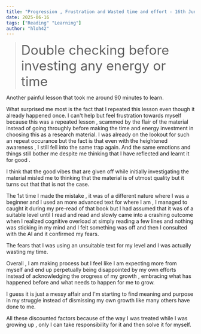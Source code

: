```yaml
---
title: "Progression , Frustration and Wasted time and effort - 16th Jun 2025"
date: 2025-06-16
tags: ["Reading" "Learning"]
author: "hloh42"
---
```


><span style="font-size:2.5em;"> Double checking before investing any energy or time </span>

Another painful lesson that took me around 90 minutes to learn.

What surprised me most is the fact that I repeated this lesson even though it already happened once.
I can't help but feel frustration towards myself because this was a repeated lesson , scammed by the flair of the material instead of going throughly  before making the time and energy investment in choosing this as a research material. I was already on the lookout for such an repeat occurance but the fact is that even with the heightened awareness , I still fell into the same trap again. And the same emotions and things still bother me despite me thinking that I have reflected and learnt it for good .

I think that the good vibes that are given off while initially investigating the material misled me to thinking that the material is of utmost quality but it turns out that that is not the case. 

The 1st time I made the mistake , it was of a different nature where I was a beginner and I used an more advanced text for where I am  , I managed to caught it during my pre-read of that book but I had assumed that it was of a suitable level until I read and read and slowly came into a crashing outcome when I realized cognitive overload at simply reading a few lines and nothing was sticking in my mind and I felt something was off and then I consulted with the AI and it confirmed my fears.

The fears that I was using an unsuitable text for my level and I was actually wasting my time.

Overall , I am making process but I feel like I am expecting more from myself and end up perpetually being disappointed by my own efforts instead of acknowledging the orogress of my growth , embracing what has happened before and what needs to happen for me to grow.

I guess it is just a messy affair and I'm starting to find meaning and purpose in my struggle instead of dismissing my own growth like many others have done to me.

All these discounted factors because of the way I was treated while I was growing up , only I can take responsibility for it and then solve it for myself.
>> 

```c 

```

